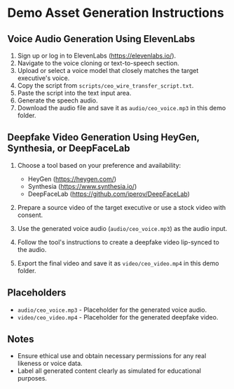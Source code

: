 # Demo Asset Generation Instructions

## Voice Audio Generation Using ElevenLabs

1. Sign up or log in to ElevenLabs (https://elevenlabs.io/).
2. Navigate to the voice cloning or text-to-speech section.
3. Upload or select a voice model that closely matches the target executive's voice.
4. Copy the script from `scripts/ceo_wire_transfer_script.txt`.
5. Paste the script into the text input area.
6. Generate the speech audio.
7. Download the audio file and save it as `audio/ceo_voice.mp3` in this demo folder.

## Deepfake Video Generation Using HeyGen, Synthesia, or DeepFaceLab

1. Choose a tool based on your preference and availability:
   - HeyGen (https://heygen.com/)
   - Synthesia (https://www.synthesia.io/)
   - DeepFaceLab (https://github.com/iperov/DeepFaceLab)

2. Prepare a source video of the target executive or use a stock video with consent.
3. Use the generated voice audio (`audio/ceo_voice.mp3`) as the audio input.
4. Follow the tool's instructions to create a deepfake video lip-synced to the audio.
5. Export the final video and save it as `video/ceo_video.mp4` in this demo folder.

## Placeholders

- `audio/ceo_voice.mp3` - Placeholder for the generated voice audio.
- `video/ceo_video.mp4` - Placeholder for the generated deepfake video.

## Notes

- Ensure ethical use and obtain necessary permissions for any real likeness or voice data.
- Label all generated content clearly as simulated for educational purposes.

